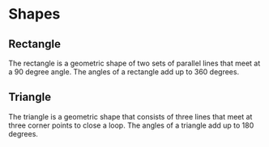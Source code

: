 # Shapes

## Rectangle

The rectangle is a geometric shape of two sets of parallel lines that meet at a
90 degree angle. The angles of a rectangle add up to 360 degrees.

## Triangle

The triangle is a geometric shape that consists of three lines that meet at
three corner points to close a loop. The angles of a triangle add up to 180
degrees.
